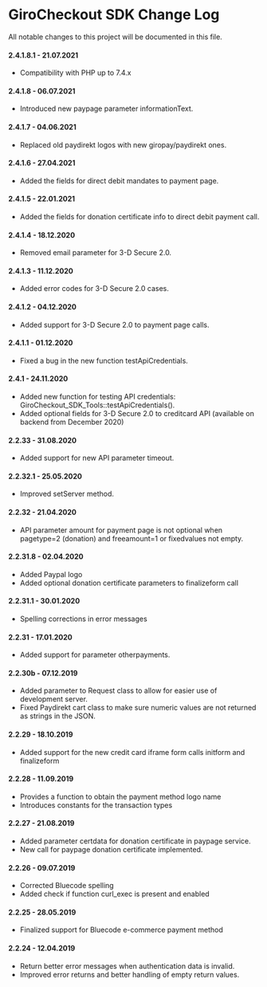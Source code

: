 # GiroCheckout SDK Change Log

All notable changes to this project will be documented in this file.

#### 2.4.1.8.1 - 21.07.2021
- Compatibility with PHP up to 7.4.x

#### 2.4.1.8 - 06.07.2021
- Introduced new paypage parameter informationText.

#### 2.4.1.7 - 04.06.2021
- Replaced old paydirekt logos with new giropay/paydirekt ones.

#### 2.4.1.6 - 27.04.2021
- Added the fields for direct debit mandates to payment page.

#### 2.4.1.5 - 22.01.2021
- Added the fields for donation certificate info to direct debit payment call.

#### 2.4.1.4 - 18.12.2020
- Removed email parameter for 3-D Secure 2.0.

#### 2.4.1.3 - 11.12.2020
- Added error codes for 3-D Secure 2.0 cases.

#### 2.4.1.2 - 04.12.2020
- Added support for 3-D Secure 2.0 to payment page calls.

#### 2.4.1.1 - 01.12.2020
- Fixed a bug in the new function testApiCredentials.

#### 2.4.1 - 24.11.2020
- Added new function for testing API credentials: GiroCheckout_SDK_Tools::testApiCredentials().
- Added optional fields for 3-D Secure 2.0 to creditcard API (available on backend from December 2020) 

#### 2.2.33 - 31.08.2020
- Added support for new API parameter timeout. 

#### 2.2.32.1 - 25.05.2020
- Improved  setServer method. 

#### 2.2.32 - 21.04.2020
- API parameter amount for payment page is not optional when pagetype=2 (donation) and freeamount=1 or fixedvalues not empty.

#### 2.2.31.8 - 02.04.2020
- Added Paypal logo
- Added optional donation certificate parameters to finalizeform call

#### 2.2.31.1 - 30.01.2020
- Spelling corrections in error messages

#### 2.2.31 - 17.01.2020
- Added support for parameter otherpayments. 

#### 2.2.30b - 07.12.2019
- Added parameter to Request class to allow for easier use of development server.
- Fixed Paydirekt cart class to make sure numeric values are not returned as strings in the JSON.

#### 2.2.29 - 18.10.2019
- Added support for the new credit card iframe form calls initform and finalizeform

#### 2.2.28 - 11.09.2019
- Provides a function to obtain the payment method logo name
- Introduces constants for the transaction types

#### 2.2.27 - 21.08.2019
- Added parameter certdata for donation certificate in paypage service.
- New call for paypage donation certificate implemented.

#### 2.2.26 - 09.07.2019
- Corrected Bluecode spelling
- Added check if function curl_exec is present and enabled

#### 2.2.25 - 28.05.2019
- Finalized support for Bluecode e-commerce payment method

#### 2.2.24 - 12.04.2019
- Return better error messages when authentication data is invalid.
- Improved error returns and better handling of empty return values.


